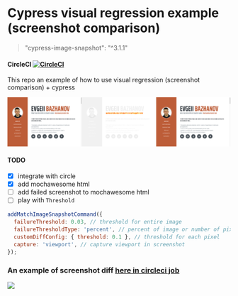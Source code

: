 # Cypress visual regression example (screenshot comparison)
> "cypress-image-snapshot": "^3.1.1"

#### CircleCI [![CircleCI](https://circleci.com/gh/Ebazhanov/cypress-visual-regression-example.svg?style=svg)](https://circleci.com/gh/Ebazhanov/cypress-visual-regression-example)

This repo an example of how to use visual regression (screenshot comparison) + cypress

![diff-example.png](diff-example.png)

#### TODO
- [x] integrate with circle
- [x] add mochawesome html
- [ ] add failed screenshot to mochawesome html
- [ ] play with `Threshold`
```javascript
addMatchImageSnapshotCommand({
  failureThreshold: 0.03, // threshold for entire image
  failureThresholdType: 'percent', // percent of image or number of pixels
  customDiffConfig: { threshold: 0.1 }, // threshold for each pixel
  capture: 'viewport', // capture viewport in screenshot
});
```

### An example of screenshot diff [here in circleci job](https://20-248710227-gh.circle-artifacts.com/0/cypress/snapshots/failed.test.js/__diff_output__/Visual%20regression%20tests%20--%20should.diff.png)

<img src="https://monosnap.com/image/d9HHOwwOPESPmnhhz8XMNQtcXHV1fe"/>
